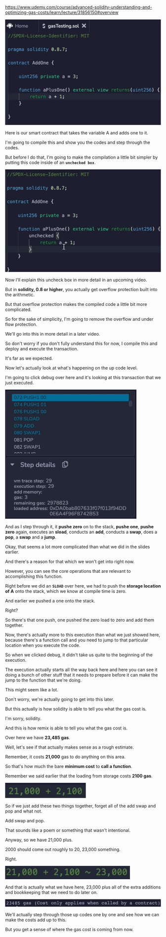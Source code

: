 https://www.udemy.com/course/advanced-solidity-understanding-and-optimizing-gas-costs/learn/lecture/31856150#overview


![](2023-08-02-14-34-21.png)

Here is our smart contract that takes the variable A and adds one to it.

I'm going to compile this and show you the codes and step through the codes.

But before I do that, I'm going to make the compilation a little bit simpler by putting this code inside of an **`unchecked box`**.

![](2023-08-02-14-36-02.png)

Now I'll explain this uncheck box in more detail in an upcoming video.

But in **solidity, 0.8 or higher**, you actually get overflow protection built into the arithmetic.

But that overflow protection makes the compiled code a little bit more complicated.

So for the sake of simplicity, I'm going to remove the overflow and under flow protection.

We'll go into this in more detail in a later video.

So don't worry if you don't fully understand this for now, I compile this and deploy and execute the transaction.

It's far as we expected.

Now let's actually look at what's happening on the up code level.

I'm going to click debug over here and it's looking at this transaction that we just executed.

![](2023-08-02-14-38-29.png)

And as I step through it, it **pushe zero** on to the stack, **pushe one**, **pushe zero** again, executes an **sload**, conducts an **add**, conducts a **swap**, does a **pop**, a **swap** and a **jump**.

Okay, that seems a lot more complicated than what we did in the slides earlier.

And there's a reason for that which we won't get into right now.

However, you can see the core operations that are relevant to accomplishing this function.

Right before we did an **`SLOAD`** over here, we had to push the **storage location of A** onto the stack, which we know at compile time is zero.

And earlier we pushed a one onto the stack.

Right?

So there's that one push, one pushed the zero load to zero and add them together.

Now, there's actually more to this execution than what we just showed here, because there's a function call and you need to jump to that particular location when you execute the code.

So when we clicked debug, it didn't take us quite to the beginning of the execution.

The execution actually starts all the way back here and here you can see it doing a bunch of other stuff that it needs to prepare before it can make the jump to the function that we're doing.

This might seem like a lot.

Don't worry, we're actually going to get into this later.

But this actually is how solidity is able to tell you what the gas cost is.

I'm sorry, solidity.

And this is how remix is able to tell you what the gas cost is.

Over here we have **23,485 gas**.

Well, let's see if that actually makes sense as a rough estimate.

Remember, it costs **21,000** gas to do anything on this area.

So that's how much the bare **minimum cost** to **call a function**.

Remember we said earlier that the loading from storage costs **2100 gas**.

![](2023-08-02-14-44-52.png)

So if we just add these two things together, forget all of the add swap and pop and what not.

Add swap and pop.

That sounds like a poem or something that wasn't intentional.

Anyway, so we have 21,000 plus.

2000 should come out roughly to 20, 23,000 something.

Right.

![](2023-08-02-14-48-51.png)

And that is actually what we have here, 23,000 plus all of the extra additions and bookkeeping that we need to do later on.

![](2023-08-02-14-49-38.png)

We'll actually step through those up codes one by one and see how we can make the costs add up to this.

But you get a sense of where the gas cost is coming from now.
